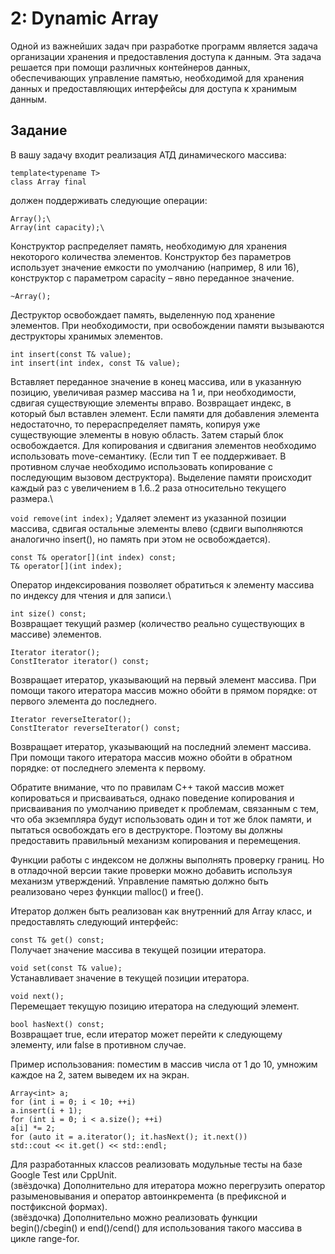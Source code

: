 # 2: Dynamic Array
Одной из важнейших задач при разработке программ является задача
организации хранения и предоставления доступа к данным. Эта задача
решается при помощи различных контейнеров данных, обеспечивающих
управление памятью, необходимой для хранения данных и
предоставляющих интерфейсы для доступа к хранимым данным.
## Задание
В вашу задачу входит реализация АТД динамического массива:
```
template<typename T>
class Array final
```
должен поддерживать следующие операции:
```
Array();\
Array(int capacity);\
```
Конструктор распределяет память, необходимую для хранения
некоторого количества элементов. Конструктор без параметров
использует значение емкости по умолчанию (например, 8 или 16),
конструктор с параметром capacity – явно переданное значение.

```~Array();```

Деструктор освобождает память, выделенную под хранение
элементов. При необходимости, при освобождении памяти
вызываются деструкторы хранимых элементов.
```
int insert(const T& value);
int insert(int index, const T& value);
```
Вставляет переданное значение в конец массива, или в указанную
позицию, увеличивая размер массива на 1 и, при необходимости,
сдвигая существующие элементы вправо. Возвращает индекс, в
который был вставлен элемент. Если памяти для добавления
элемента недостаточно, то перераспределяет память, копируя уже
существующие элементы в новую область. Затем старый блок
освобождается. Для копирования и сдвигания элементов
необходимо использовать move-семантику. (Если тип T ее
поддерживает. В противном случае необходимо использовать
копирование с последующим вызовом деструктора). Выделение
памяти происходит каждый раз с увеличением в 1.6..2 раза
относительно текущего размера.\

```void remove(int index);```
Удаляет элемент из указанной позиции массива, сдвигая остальные
элементы влево (сдвиги выполняются аналогично insert(), но
память при этом не освобождается).
```
const T& operator[](int index) const;
T& operator[](int index);
```
Оператор индексирования позволяет обратиться к элементу массива
по индексу для чтения и для записи.\

```int size() const;```\
Возвращает текущий размер (количество реально существующих в
массиве) элементов.

```
Iterator iterator();
ConstIterator iterator() const;
```
Возвращает итератор, указывающий на первый элемент массива.
При помощи такого итератора массив можно обойти в прямом
порядке: от первого элемента до последнего.
```
Iterator reverseIterator();
ConstIterator reverseIterator() const;
```

Возвращает итератор, указывающий на последний элемент массива.
При помощи такого итератора массив можно обойти в обратном
порядке: от последнего элемента к первому.

Обратите внимание, что по правилам C++ такой массив может
копироваться и присваиваться, однако поведение копирования и
присваивания по умолчанию приведет к проблемам, связанным с тем, что
оба экземпляра будут использовать один и тот же блок памяти, и пытаться
освобождать его в деструкторе. Поэтому вы должны предоставить
правильный механизм копирования и перемещения.

Функции работы с индексом не должны выполнять проверку границ. Но в
отладочной версии такие проверки можно добавить используя механизм
утверждений.
Управление памятью должно быть реализовано через функции malloc() и
free().

Итератор должен быть реализован как внутренний для Array<T> класс, и
предоставлять следующий интерфейс:

```const T& get() const;```\
Получает значение массива в текущей позиции итератора.

```void set(const T& value);```\
Устанавливает значение в текущей позиции итератора.

```void next();```\
Перемещает текущую позицию итератора на следующий элемент.

```bool hasNext() const;```\
Возвращает true, если итератор может перейти к следующему
элементу, или false в противном случае.

Пример использования: поместим в массив числа от 1 до 10, умножим
каждое на 2, затем выведем их на экран.

```
Array<int> a;
for (int i = 0; i < 10; ++i)
a.insert(i + 1);
for (int i = 0; i < a.size(); ++i)
a[i] *= 2;
for (auto it = a.iterator(); it.hasNext(); it.next())
std::cout << it.get() << std::endl;
```
Для разработанных классов реализовать модульные тесты на базе Google
Test или CppUnit.\
(звёздочка) Дополнительно для итератора можно перегрузить оператор
разыменовывания и оператор автоинкремента (в префиксной и
постфиксной формах).\
(звёздочка) Дополнительно можно реализовать функции begin()/cbegin() и
end()/cend() для использования такого массива в цикле range-for.